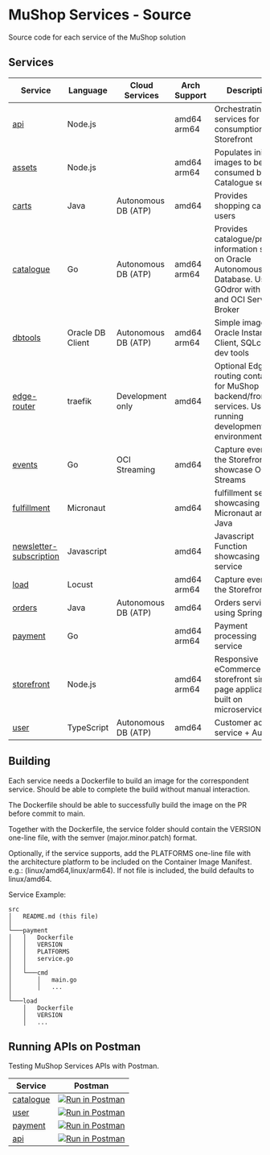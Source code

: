 # MuShop Services - Source

Source code for each service of the MuShop solution

## Services

| Service                                                  | Language         | Cloud Services      | Arch Support | Description                                                                                                                   | Build Status  |
| -------------------------------------------------------- | ---------------- | ------------------- | ------------ | ----------------------------------------------------------------------------------------------------------------------------- | ------------- |
| [api](./api)                                         | Node.js          |                     | amd64  arm64 | Orchestrating services for consumption by Storefront |   |
| [assets](./assets)                                   | Node.js          |                     | amd64  arm64 | Populates initial images to be consumed by Catalogue service |   |
| [carts](./carts)                                     | Java             | Autonomous DB (ATP) |     amd64    | Provides shopping carts for users |   |
| [catalogue](./catalogue)                             | Go               | Autonomous DB (ATP) | amd64  arm64 | Provides catalogue/product information stored on Oracle Autonomous Database. Uses GOdror with GoKit and OCI Service Broker    |  |
| [dbtools](./dbtools)                                 | Oracle DB Client | Autonomous DB (ATP) | amd64  arm64 |  Simple image with Oracle Instant Client, SQLce and dev tools |   |
| [edge-router](./edge-router)                         | traefik          | Development only    |     amd64    | Optional Edge routing container for MuShop backend/frontend services. Used for running development environments                   |   |
| [events](./events)                                   | Go               | OCI Streaming       |     amd64    | Capture events on the Storefront and showcase OCI Streams                   |   |
| [fulfillment](./fulfillment)                         | Micronaut        |                     |     amd64    | fulfillment service showcasing Micronaut and Java                   |   |
| [newsletter-subscription](./newsletter-subscription) | Javascript       |                     |     amd64    | Javascript Function showcasing email service                   |   |
| [load](./load)                                       | Locust           |                     | amd64  arm64 | Capture events on the Storefront                   |   |
| [orders](./orders)                                   | Java             | Autonomous DB (ATP) |     amd64    | Orders service using Springboot |   |
| [payment](./payment)                                 | Go               |                     | amd64  arm64 | Payment processing service |   |
| [storefront](./storefront)                           | Node.js          |                     | amd64  arm64 | Responsive eCommerce storefront single page application built on microservices |   |
| [user](./user)                                       | TypeScript       | Autonomous DB (ATP) |     amd64    | Customer account service + AuthN |   |

## Building

Each service needs a Dockerfile to build an image for the correspondent service. Should be able to complete the build without manual interaction.

The Dockerfile should be able to successfully build the image on the PR before commit to main.

Together with the Dockerfile, the service folder should contain the VERSION one-line file, with the semver (major.minor.patch) format.

Optionally, if the service supports, add the PLATFORMS one-line file with the architecture platform to be included on the Container Image Manifest. e.g.: (linux/amd64,linux/arm64). If not file is included, the build defaults to linux/amd64.

Service Example:

```profile
src
│   README.md (this file)
│
└───payment
│   │   Dockerfile
│   │   VERSION
│   │   PLATFORMS
│   │   service.go
│   │
│   └───cmd
│       │   main.go
│       │   ...
│   
└───load
    │   Dockerfile
    │   VERSION
    │   ...
```

## Running APIs on Postman

Testing MuShop Services APIs with Postman.

| Service                                                  | Postman                                                                        |
| -------------------------------------------------------- | ------------------------------------------------------------------------------ |
| [catalogue](./catalogue)                             | [![Run in Postman](https://run.pstmn.io/button.svg)][postman_button_catalogue] |
| [user](./user)                                       | [![Run in Postman](https://run.pstmn.io/button.svg)][postman_button_user]      |
| [payment](./payment)                                 | [![Run in Postman](https://run.pstmn.io/button.svg)][postman_button_payment]   |
| [api](./api)                                         | [![Run in Postman](https://run.pstmn.io/button.svg)][postman_button_api]       |

[postman_button_catalogue]: https://god.gw.postman.com/run-collection/29850-a9fbedc3-2178-442c-9bee-7fd8c52194b1?action=collection%2Ffork&collection-url=entityId%3D29850-a9fbedc3-2178-442c-9bee-7fd8c52194b1%26entityType%3Dcollection%26workspaceId%3D8e00caeb-8484-4be3-aa3c-3c3721e169b7
[postman_button_user]: https://god.gw.postman.com/run-collection/29850-d02fc1f5-cec7-4f00-9f25-092e64e7f726?action=collection%2Ffork&collection-url=entityId%3D29850-d02fc1f5-cec7-4f00-9f25-092e64e7f726%26entityType%3Dcollection%26workspaceId%3D8e00caeb-8484-4be3-aa3c-3c3721e169b7
[postman_button_payment]: https://god.gw.postman.com/run-collection/29850-cd57303a-f3df-4a22-8e18-09cd2218d94a?action=collection%2Ffork&collection-url=entityId%3D29850-cd57303a-f3df-4a22-8e18-09cd2218d94a%26entityType%3Dcollection%26workspaceId%3D8e00caeb-8484-4be3-aa3c-3c3721e169b7
[postman_button_api]: ()

